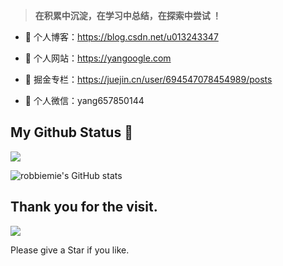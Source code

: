 
<!-- ## 哎呀！我是robbie🐑，被发现了 👋✌️  -->

> **在积累中沉淀，在学习中总结，在探索中尝试 ！**



- 🍓 个人博客：https://blog.csdn.net/u013243347

- 🍓 个人网站：https://yangoogle.com

- 🍓 掘金专栏：https://juejin.cn/user/694547078454989/posts


- 🍉 个人微信：yang657850144

## My Github Status 🦸

![](https://activity-graph.herokuapp.com/graph?username=robbiemie&theme=github)

![robbiemie's GitHub stats](https://github-readme-stats.vercel.app/api?username=robbiemie&show_icons=true&theme=radical)





## Thank you for the visit.

![](http://profile-counter.glitch.me/robbiemie/count.svg)

Please give a Star if you like.
